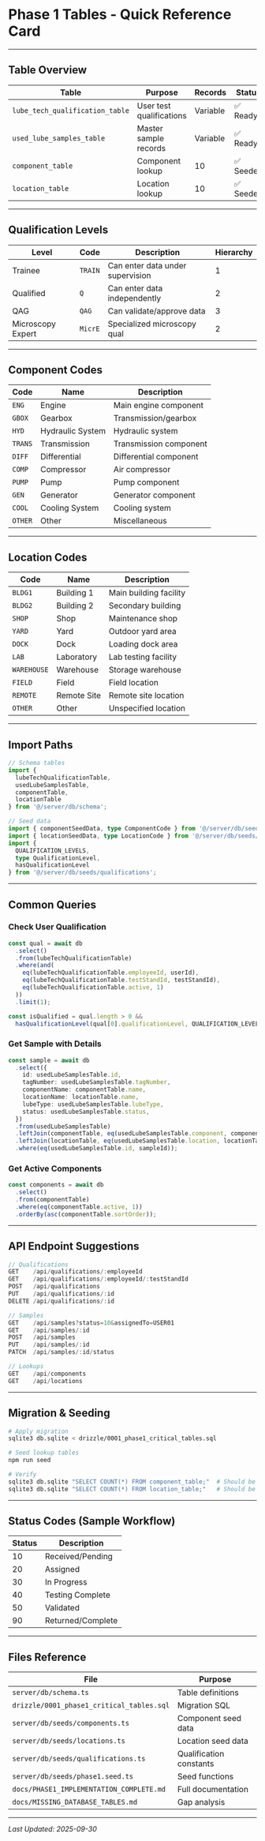 # Phase 1 Tables - Quick Reference Card

---

## Table Overview

| Table | Purpose | Records | Status |
|-------|---------|---------|--------|
| `lube_tech_qualification_table` | User test qualifications | Variable | ✅ Ready |
| `used_lube_samples_table` | Master sample records | Variable | ✅ Ready |
| `component_table` | Component lookup | 10 | ✅ Seeded |
| `location_table` | Location lookup | 10 | ✅ Seeded |

---

## Qualification Levels

| Level | Code | Description | Hierarchy |
|-------|------|-------------|-----------|
| Trainee | `TRAIN` | Can enter data under supervision | 1 |
| Qualified | `Q` | Can enter data independently | 2 |
| QAG | `QAG` | Can validate/approve data | 3 |
| Microscopy Expert | `MicrE` | Specialized microscopy qual | 2 |

---

## Component Codes

| Code | Name | Description |
|------|------|-------------|
| `ENG` | Engine | Main engine component |
| `GBOX` | Gearbox | Transmission/gearbox |
| `HYD` | Hydraulic System | Hydraulic system |
| `TRANS` | Transmission | Transmission component |
| `DIFF` | Differential | Differential component |
| `COMP` | Compressor | Air compressor |
| `PUMP` | Pump | Pump component |
| `GEN` | Generator | Generator component |
| `COOL` | Cooling System | Cooling system |
| `OTHER` | Other | Miscellaneous |

---

## Location Codes

| Code | Name | Description |
|------|------|-------------|
| `BLDG1` | Building 1 | Main building facility |
| `BLDG2` | Building 2 | Secondary building |
| `SHOP` | Shop | Maintenance shop |
| `YARD` | Yard | Outdoor yard area |
| `DOCK` | Dock | Loading dock area |
| `LAB` | Laboratory | Lab testing facility |
| `WAREHOUSE` | Warehouse | Storage warehouse |
| `FIELD` | Field | Field location |
| `REMOTE` | Remote Site | Remote site location |
| `OTHER` | Other | Unspecified location |

---

## Import Paths

```typescript
// Schema tables
import { 
  lubeTechQualificationTable,
  usedLubeSamplesTable,
  componentTable,
  locationTable 
} from '@/server/db/schema';

// Seed data
import { componentSeedData, type ComponentCode } from '@/server/db/seeds/components';
import { locationSeedData, type LocationCode } from '@/server/db/seeds/locations';
import { 
  QUALIFICATION_LEVELS, 
  type QualificationLevel,
  hasQualificationLevel 
} from '@/server/db/seeds/qualifications';
```

---

## Common Queries

### Check User Qualification
```typescript
const qual = await db
  .select()
  .from(lubeTechQualificationTable)
  .where(and(
    eq(lubeTechQualificationTable.employeeId, userId),
    eq(lubeTechQualificationTable.testStandId, testStandId),
    eq(lubeTechQualificationTable.active, 1)
  ))
  .limit(1);

const isQualified = qual.length > 0 && 
  hasQualificationLevel(qual[0].qualificationLevel, QUALIFICATION_LEVELS.Q);
```

### Get Sample with Details
```typescript
const sample = await db
  .select({
    id: usedLubeSamplesTable.id,
    tagNumber: usedLubeSamplesTable.tagNumber,
    componentName: componentTable.name,
    locationName: locationTable.name,
    lubeType: usedLubeSamplesTable.lubeType,
    status: usedLubeSamplesTable.status,
  })
  .from(usedLubeSamplesTable)
  .leftJoin(componentTable, eq(usedLubeSamplesTable.component, componentTable.code))
  .leftJoin(locationTable, eq(usedLubeSamplesTable.location, locationTable.code))
  .where(eq(usedLubeSamplesTable.id, sampleId));
```

### Get Active Components
```typescript
const components = await db
  .select()
  .from(componentTable)
  .where(eq(componentTable.active, 1))
  .orderBy(asc(componentTable.sortOrder));
```

---

## API Endpoint Suggestions

```typescript
// Qualifications
GET    /api/qualifications/:employeeId
GET    /api/qualifications/:employeeId/:testStandId
POST   /api/qualifications
PUT    /api/qualifications/:id
DELETE /api/qualifications/:id

// Samples
GET    /api/samples?status=10&assignedTo=USER01
GET    /api/samples/:id
POST   /api/samples
PUT    /api/samples/:id
PATCH  /api/samples/:id/status

// Lookups
GET    /api/components
GET    /api/locations
```

---

## Migration & Seeding

```bash
# Apply migration
sqlite3 db.sqlite < drizzle/0001_phase1_critical_tables.sql

# Seed lookup tables
npm run seed

# Verify
sqlite3 db.sqlite "SELECT COUNT(*) FROM component_table;"  # Should be 10
sqlite3 db.sqlite "SELECT COUNT(*) FROM location_table;"   # Should be 10
```

---

## Status Codes (Sample Workflow)

| Status | Description |
|--------|-------------|
| 10 | Received/Pending |
| 20 | Assigned |
| 30 | In Progress |
| 40 | Testing Complete |
| 50 | Validated |
| 90 | Returned/Complete |

---

## Files Reference

| File | Purpose |
|------|---------|
| `server/db/schema.ts` | Table definitions |
| `drizzle/0001_phase1_critical_tables.sql` | Migration SQL |
| `server/db/seeds/components.ts` | Component seed data |
| `server/db/seeds/locations.ts` | Location seed data |
| `server/db/seeds/qualifications.ts` | Qualification constants |
| `server/db/seeds/phase1.seed.ts` | Seed functions |
| `docs/PHASE1_IMPLEMENTATION_COMPLETE.md` | Full documentation |
| `docs/MISSING_DATABASE_TABLES.md` | Gap analysis |

---

_Last Updated: 2025-09-30_
